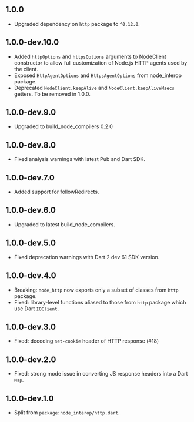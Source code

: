 ## 1.0.0

- Upgraded dependency on `http` package to `^0.12.0`.

## 1.0.0-dev.10.0

- Added `httpOptions` and `httpsOptions` arguments to NodeClient constructor to allow full
  customization of Node.js HTTP agents used by the client.
- Exposed `HttpAgentOptions` and `HttpsAgentOptions` from node_interop package.
- Deprecated `NodeClient.keepAlive` and `NodeClient.keepAliveMsecs` getters. To be removed in 1.0.0.

## 1.0.0-dev.9.0

- Upgraded to build_node_compilers 0.2.0

## 1.0.0-dev.8.0

- Fixed analysis warnings with latest Pub and Dart SDK.

## 1.0.0-dev.7.0

- Added support for followRedirects.

## 1.0.0-dev.6.0

- Upgraded to latest build_node_compilers.

## 1.0.0-dev.5.0

- Fixed deprecation warnings with Dart 2 dev 61 SDK version.

## 1.0.0-dev.4.0

- Breaking: `node_http` now exports only a subset of classes from `http`
    package.
- Fixed: library-level functions aliased to those from `http` package
    which use Dart `IOClient`.

## 1.0.0-dev.3.0

- Fixed: decoding `set-cookie` header of HTTP response (#18)

## 1.0.0-dev.2.0

- Fixed: strong mode issue in converting JS response headers into a Dart `Map`.

## 1.0.0-dev.1.0

- Split from `package:node_interop/http.dart`.

